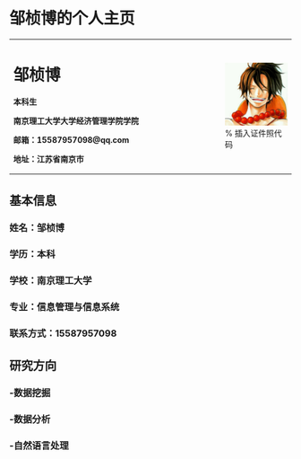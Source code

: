 # 邹桢博的个人主页

<table border="0">
  <tr>
    <td width="75%">
      <h1>邹桢博</h1>
      <p><b>本科生</b></p>
      <p><b>南京理工大学大学经济管理学院学院</b></p>
      <p><b>邮箱：15587957098@qq.com</b></p>
      <p><b>地址：江苏省南京市</b></p>
    </td>
    <td width="25%">
      <img src="/zzb.jpg" width="100%">      % 插入证件照代码
    </td>
  </tr>
</table>

## 基本信息

### 姓名：邹桢博

### 学历：本科

### 学校：南京理工大学

### 专业：信息管理与信息系统

### 联系方式：15587957098

## 研究方向

### -数据挖掘

### -数据分析

### -自然语言处理
